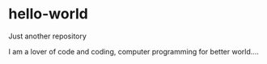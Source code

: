 # hello-world
Just another repository


I am a lover of code and coding, computer programming for better world....
